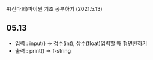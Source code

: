 #(신다희)파이썬 기초 공부하기 (2021.5.13)
## 05.13
+ 입력 : input() => 정수(int), 상수(float)입력할 때 형면환하기
+ 출력 : print() => f-string
